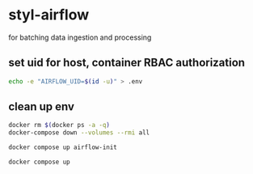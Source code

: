# styl-airflow

for batching data ingestion and processing

## set uid for host, container RBAC authorization

```bash
echo -e "AIRFLOW_UID=$(id -u)" > .env
```

## clean up env

```bash
docker rm $(docker ps -a -q)
docker-compose down --volumes --rmi all

docker compose up airflow-init

docker compose up
```
